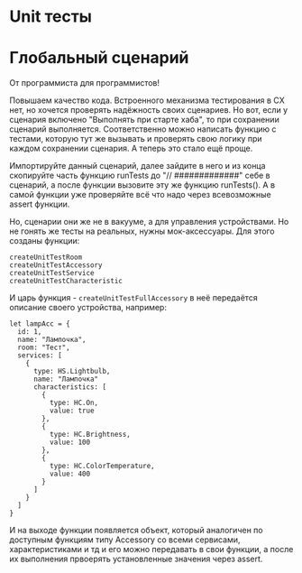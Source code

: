 # Unit тесты
# Глобальный сценарий

От программиста для программистов!

Повышаем качество кода. Встроенного механизма тестирования в СХ нет, но хочется проверять надёжность своих сценариев. Но вот, если у сценария включено "Выполнять при старте хаба", то при сохранении сценарий выполняется. Соответственно можно написать функцию с тестами, которую тут же вызывать и проверять свою логику при каждом сохранении сценария. А теперь это стало ещё проще.

Импортируйте данный сценарий, далее зайдите в него и из конца скопируйте часть функцию runTests до "// #############" себе в сценарий, а после функции вызовите эту же функцию runTests().
А в самой функции уже проверяйте всё что надо через всевозможные assert функции.

Но, сценарии они же не в вакууме, а для управления устройствами. Но не гонять же тесты на реальных, нужны мок-аксессуары.
Для этого созданы функции: 
```
createUnitTestRoom
createUnitTestAccessory
createUnitTestService
createUnitTestCharacteristic
```

И царь функция - 
`createUnitTestFullAccessory`
в неё передаётся описание своего устройства, например:
```
let lampAcc = {
  id: 1,
  name: "Лампочка",
  room: "Тест",
  services: [
    {
      type: HS.Lightbulb,
      name: "Лампочка"
      characteristics: [
        {
          type: HC.On,
          value: true
        },
        {
          type: HC.Brightness,
          value: 100
        },
        {
          type: HC.ColorTemperature,
          value: 400
        }
      ]
    }
  ]
}
```

И на выходе функции появляется объект, который аналогичен по доступным функциям типу Accessory со всеми сервисами, характеристиками и тд и его можно передавать в свои функции, а после их выполнения првоерять установленные значения через assert.
